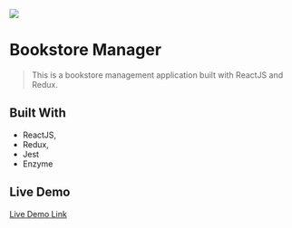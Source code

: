 ![](https://img.shields.io/badge/Microverse-blueviolet)

# Bookstore Manager

> This is a bookstore management application built with ReactJS and Redux.

## Built With

- ReactJS,
- Redux,
- Jest
- Enzyme

## Live Demo

[Live Demo Link](https://dry-garden-92123.herokuapp.com/)